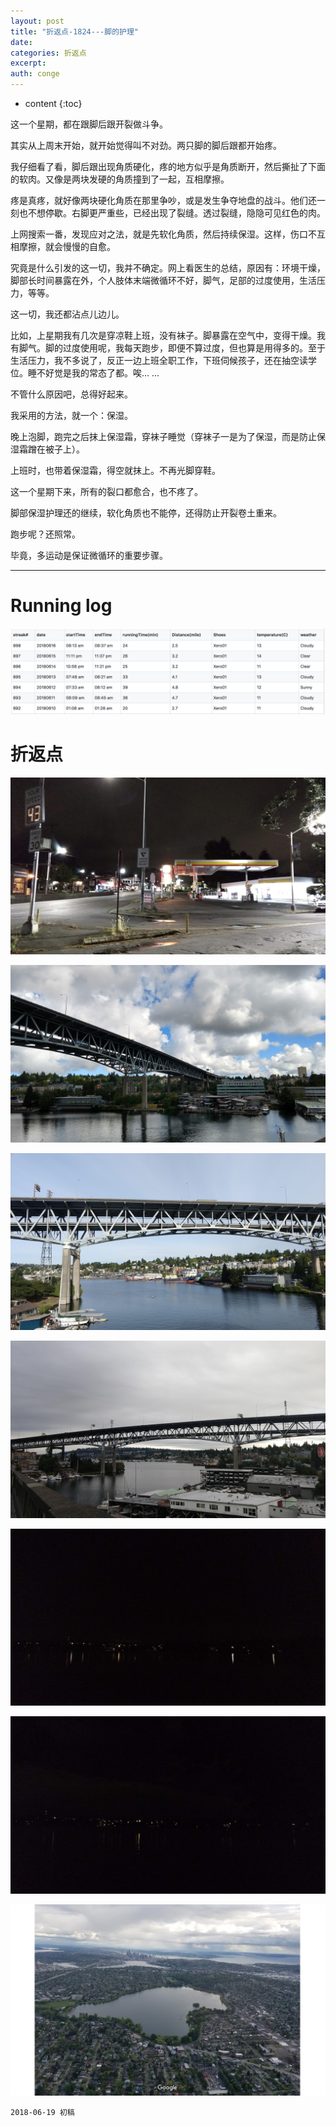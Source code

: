 ```yaml
---
layout: post
title: "折返点-1824---脚的护理"
date:
categories: 折返点
excerpt:
auth: conge
---
```

* content
{:toc}

这一个星期，都在跟脚后跟开裂做斗争。

其实从上周末开始，就开始觉得叫不对劲。两只脚的脚后跟都开始疼。

我仔细看了看，脚后跟出现角质硬化，疼的地方似乎是角质断开，然后撕扯了下面的软肉。又像是两块发硬的角质撞到了一起，互相摩擦。

疼是真疼，就好像两块硬化角质在那里争吵，或是发生争夺地盘的战斗。他们还一刻也不想停歇。右脚更严重些，已经出现了裂缝。透过裂缝，隐隐可见红色的肉。

上网搜索一番，发现应对之法，就是先软化角质，然后持续保湿。这样，伤口不互相摩擦，就会慢慢的自愈。

究竟是什么引发的这一切，我并不确定。网上看医生的总结，原因有：环境干燥，脚部长时间暴露在外，个人肢体末端微循环不好，脚气，足部的过度使用，生活压力，等等。

这一切，我还都沾点儿边儿。

比如，上星期我有几次是穿凉鞋上班，没有袜子。脚暴露在空气中，变得干燥。我有脚气。脚的过度使用呢，我每天跑步，即便不算过度，但也算是用得多的。至于生活压力，我不多说了，反正一边上班全职工作，下班伺候孩子，还在抽空读学位。睡不好觉是我的常态了都。唉... ...

不管什么原因吧，总得好起来。

我采用的方法，就一个：保湿。

晚上泡脚，跑完之后抹上保湿霜，穿袜子睡觉（穿袜子一是为了保湿，而是防止保湿霜蹭在被子上）。

上班时，也带着保湿霜，得空就抹上。不再光脚穿鞋。

这一个星期下来，所有的裂口都愈合，也不疼了。

脚部保湿护理还的继续，软化角质也不能停，还得防止开裂卷土重来。

跑步呢？还照常。

毕竟，多运动是保证微循环的重要步骤。

----

# Running log
![Running log week 24, 2018](/assets/images/折返点/118382-ba01e8363f96c6d8.png)

# 折返点

![20180610.jpg](/assets/images/折返点/118382-858c612862a2f80f.jpg)

![20180611.jpg](/assets/images/折返点/118382-646b62a259a4ae16.jpg)

![20180612.jpg](/assets/images/折返点/118382-ec3db2ed76b16ba9.jpg)

![20180613.jpg](/assets/images/折返点/118382-e1cd521e880d083b.jpg)

![20180614.jpg](/assets/images/折返点/118382-9710f010fd1a3980.jpg)

![20180615.jpg](/assets/images/折返点/118382-9fa6d11b39f2eaa5.jpg)

![20180616.jpg](/assets/images/折返点/118382-5b8f5c2a3138912c.jpg)

```
2018-06-19 初稿
```
